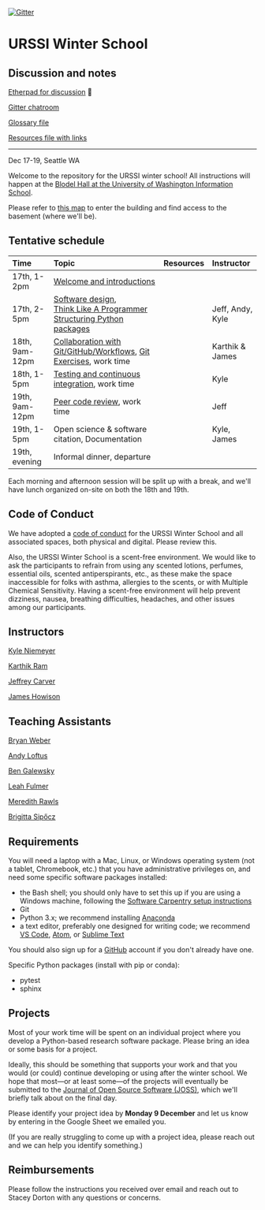 [![Gitter](https://badges.gitter.im/si2-urssi/winterschool.svg)](https://gitter.im/si2-urssi/winterschool?utm_source=badge&utm_medium=badge&utm_campaign=pr-badge)

# URSSI Winter School

## Discussion and notes

[Etherpad for discussion](https://beta.etherpad.org/p/fJq8Ozzq1Bgyt5l59HUB) 👀

[Gitter chatroom](https://gitter.im/si2-urssi/winterschool)

[Glossary file](https://github.com/si2-urssi/winterschool/blob/master/glossary.md)

[Resources file with links](https://github.com/si2-urssi/winterschool/blob/master/resources.md)

---

Dec 17-19, Seattle WA

Welcome to the repository for the URSSI winter school! All instructions will happen at the [Blodel Hall at the University of Washington Information School](https://www.google.com/maps/place/Bloedel+Hall/@47.651488,-122.3087874,17z/data=!4m5!3m4!1s0x0:0xf676899c3a7ad33b!8m2!3d47.6513724!4d-122.3080578).

Please refer to [this map](https://github.com/si2-urssi/winterschool/blob/master/BloedelEntrance.png) to enter the building and find access to the basement (where we'll be).


## Tentative schedule

| Time | Topic  | Resources  | Instructor
|:--|:--|:--|:--|
| 17th, 1-2pm  | [Welcome and introductions](http://inundata.org/talks/winter-school-intro/#/) |  |
| 17th, 2-5pm  | [Software design](http://carver.cs.ua.edu/Slides/URSSI-WinterSchool-Design.pdf),<br/>[Think Like A Programmer](https://docs.google.com/presentation/d/1eNpMYEyS2x92P2r94pWwykfHSS2KaRHxzRsRN85WFh0/edit?usp=sharing)<br/>[Structuring Python packages](https://kyleniemeyer.github.io/research-software-dev-modules/module-packaging/) |  | Jeff, Andy, Kyle
| 18th, 9am-12pm | [Collaboration with Git/GitHub/Workflows](http://inundata.org/talks/git-collaboration/#/), [Git Exercises](https://jameshowison.github.io/peer_production_course/docs/additional_git_exercises.html), work time |  | Karthik & James
| 18th, 1-5pm  | [Testing and continuous integration](https://kyleniemeyer.github.io/research-software-dev-modules/module-testing-ci/), work time |  | Kyle
| 19th, 9am-12pm | [Peer code review](http://carver.cs.ua.edu/Slides/URSSI-WinterSchool-PeerCodeReview.pdf), work time | | Jeff
| 19th, 1-5pm | Open science & software citation, Documentation |  | Kyle, James
| 19th, evening | Informal dinner, departure |  |

Each morning and afternoon session will be split up with a break, and we'll have lunch organized on-site on both the 18th and 19th.

## Code of Conduct

We have adopted a [code of conduct](https://github.com/si2-urssi/winterschool/blob/master/CODE_OF_CONDUCT.md) for the URSSI Winter School and all associated spaces, both physical and digital. Please review this.

Also, the URSSI Winter School is a scent-free environment. We would like to ask the participants to refrain from using any scented lotions, perfumes, essential oils, scented antiperspirants, etc., as these make the space inaccessible for folks with asthma, allergies to the scents, or with Multiple Chemical Sensitivity. Having a scent-free environment will help prevent dizziness, nausea, breathing difficulties, headaches, and other issues among our participants.

## Instructors

[Kyle Niemeyer](https://github.com/kyleniemeyer)

[Karthik Ram](https://github.com/karthik)

[Jeffrey Carver](https://github.com/jeffcarver)

[James Howison](https://github.com/jameshowison)

## Teaching Assistants

[Bryan Weber](https://github.com/bryanwweber)

[Andy Loftus](https://github.com/andylytical)

[Ben Galewsky](https://github.com/BenGalewsky)

[Leah Fulmer](https://github.com/lfulmer)

[Meredith Rawls](https://github.com/mrawls)

[Brigitta Sipőcz](https://github.com/bsipocz)


## Requirements

You will need a laptop with a Mac, Linux, or Windows operating system (not a tablet, Chromebook, etc.) that you have administrative privileges on, and need some specific software packages installed:

- the Bash shell; you should only have to set this up if you are using a Windows machine, following the [Software Carpentry setup instructions](http://carpentries.github.io/workshop-template/#setup)
- Git
- Python 3.x; we recommend installing [Anaconda](https://www.anaconda.com/distribution/)
- a text editor, preferably one designed for writing code; we recommend [VS Code](https://code.visualstudio.com), [Atom](https://atom.io), or [Sublime Text](https://www.sublimetext.com)

You should also sign up for a [GitHub](https://github.com/) account if you don't already have one.

Specific Python packages (install with pip or conda):
- pytest
- sphinx

## Projects

Most of your work time will be spent on an individual project where you develop a Python-based research software package.
Please bring an idea or some basis for a project.

Ideally, this should be something that supports your work and that you would (or could) continue developing or using after the winter school.
We hope that most—or at least some—of the projects will eventually be submitted to the [Journal of Open Source Software (JOSS)](https://joss.theoj.org), which we'll briefly talk about on the final day.

Please identify your project idea by **Monday 9 December** and let us know by entering in the Google Sheet we emailed you.

(If you are really struggling to come up with a project idea, please reach out and we can help you identify something.)

## Reimbursements

Please follow the instructions you received over email and reach out to Stacey Dorton with any questions or concerns.
